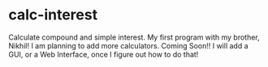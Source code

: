 # calc-interest
Calculate compound and simple interest. My first program with my brother, Nikhil!
I am planning to add more calculators. Coming Soon!! 
I will add a GUI, or a Web Interface, once I figure out how to do that!